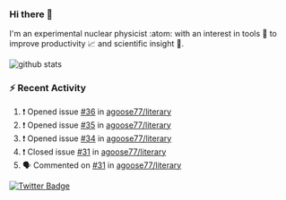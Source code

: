 ### Hi there 👋 

I'm an experimental nuclear physicist :atom: with an interest in tools :wrench: to improve productivity :chart_with_upwards_trend: and scientific insight :telescope:.

![github stats](https://github-readme-stats.vercel.app/api?username=agoose77&show_icons=true&hide_rank=true&hide_title=true&bg_color=30,e76445,904e95&text_color=efe3ec&icon_color=efe3ec)
<!--
**agoose77/agoose77** is a ✨ _special_ ✨ repository because its `README.md` (this file) appears on your GitHub profile.

Here are some ideas to get you started:

- 🔭 I’m currently working on ...
- 🌱 I’m currently learning ...
- 👯 I’m looking to collaborate on ...
- 🤔 I’m looking for help with ...
- 💬 Ask me about ...
- 📫 How to reach me: ...
- 😄 Pronouns: ...
- ⚡ Fun fact: ...
-->

### :zap: Recent Activity
<!--START_SECTION:activity-->
1. ❗️ Opened issue [#36](https://github.com/agoose77/literary/issues/36) in [agoose77/literary](https://github.com/agoose77/literary)
2. ❗️ Opened issue [#35](https://github.com/agoose77/literary/issues/35) in [agoose77/literary](https://github.com/agoose77/literary)
3. ❗️ Opened issue [#34](https://github.com/agoose77/literary/issues/34) in [agoose77/literary](https://github.com/agoose77/literary)
4. ❗️ Closed issue [#31](https://github.com/agoose77/literary/issues/31) in [agoose77/literary](https://github.com/agoose77/literary)
5. 🗣 Commented on [#31](https://github.com/agoose77/literary/issues/31) in [agoose77/literary](https://github.com/agoose77/literary)
<!--END_SECTION:activity-->


[![Twitter Badge](https://img.shields.io/twitter/follow/agoose77?style=flat-square&logo=Twitter&logoColor=white&color=cornflowerblue)](https://twitter.com/agoose77)
